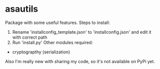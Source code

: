 # asautils
Package with some useful features.
Steps to install:
1. Rename 'installconfig_template.json' to 'installconfig.json' and edit it with correct path
2. Run 'install.py'
Other modules required:
- cryptograpthy (serialization)

Also I'm really new with sharing my code, so it's not available on PyPi yet.
